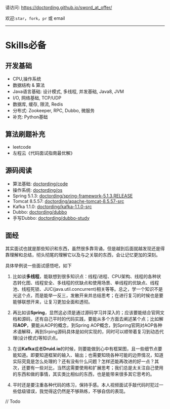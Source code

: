 请访问: https://doctording.github.io/sword_at_offer/

欢迎:`star`，`fork`，`pr` 或 email

---

# Skills必备

## 开发基础

* CPU,操作系统
* 数据结构 & 算法
* Java语言基础: 设计模式, 多线程, 并发基础, Java8, JVM
* I/O, 网络基础, TCP/UDP
* 数据库, 缓存, 限流, Redis
* 分布式: Zookeeper, RPC, Dubbo, 微服务
* 补充: Python基础

## 算法刷题补充

* leetcode
* 左程云《代码面试指南最优解》

## 源码阅读

* 算法基础: <a href='https://github.com/doctording/code'>doctording/code</a>
* 操作系统: <a href='https://github.com/doctording/os'>doctording/os</a>
* Spring 5.1.3: <a href='https://github.com/doctording/spring-framework-5.1.3.RELEASE'>doctording/spring-framework-5.1.3.RELEASE</a>
* Tomcat 8.5.57: <a href='https://github.com/doctording/apache-tomcat-8.5.57-src'>doctording/apache-tomcat-8.5.57-src</a>
* Kafka 1.1.0: <a href="https://github.com/doctording/kafka-1.1.0-src">doctording/kafka-1.1.0-src</a>
* Dubbo: <a href="https://github.com/doctording/dubbo">doctording/dubbo</a>
* 手写Dubbo: <a href="https://github.com/doctording/dubbo-study">doctording/dubbo-study</a>

## 面经

其实面试也就是那些知识和东西，虽然很多靠背诵，但是越到后面就越发现还是得靠理解和总结，彻头彻尾的理解它以及与之关联的东西，会让记忆更加的深刻。

具体举例说一些面试感悟吧，如下

1. 比如谈**多线程**，能联想到很多知识点：线程/进程、CPU架构、线程的各种状态转化图、线程安全、多线程的优缺点和使用场景、单线程的优缺点、线程池、线程死锁、JUC(java.util.concurrent)相关等等。总之，学一个知识不是光这个点，而是能举一反三，发散开来并总结思考；在进行复习的时候也是要能够联想开来，让复习更加全面和透彻。

2. 再比如谈**Spring**，显然这必须是通过源码学习并深入的；应该要能结合官网文档和源码，还有自己平时的代码实践，要能从多个方面去阐述某个点；比如解释**AOP**，要能从AOP的概念，到Spring AOP概念，到Spring官网对AOP各种术语解释，再到Srping源码具体是如何实现的，同时可以顺带着复习到动态代理(设计模式)等知识点。

3. 在谈**Kafka**或者**Druid.io**的时候，则要能做到心中有框架图，且一些细节点要能知道。即要知道框架的输入、输出；也需要知晓各种可能的边界情况，知道实际究竟是怎么处理的？还有没有什么问题？怎样还能再改进的好一点？其次，还要有一些对比，当然这需要使用和扩展思考；我们总是太关注自己使用的东西和做的事情，其实类比相似的东西，也是能带来很多其它思考的。

4. 平时还是要注重各种代码的练习，保持手感。本人视频面试手敲代码时犯过一些低级错误，我觉得这仍然是不够熟练，不够自信的表现。

// Todo
